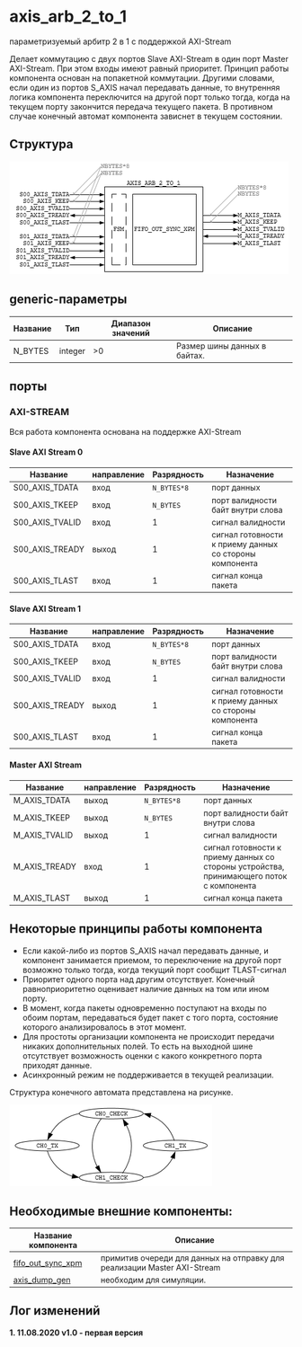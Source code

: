 # axis_arb_2_to_1

параметризуемый арбитр 2 в 1 с поддержкой AXI-Stream

Делает коммутацию с двух портов Slave AXI-Stream в один порт Master AXI-Stream. При этом входы имеют равный приоритет. Принцип работы компонента основан на попакетной коммутации. Другими словами, если один из портов S_AXIS начал передавать данные, то внутренняя логика компонента переключится на другой порт только тогда, когда на текущем порту закончится передача текущего пакета. В противном случае конечный автомат компонента зависнет в текущем состоянии. 

## Структура 

![axis_arb_2_to_1][logo1]

[logo1]:https://github.com/MasterPlayer/xilinx-vhdl/blob/master/axis_infrastructure/axis_arb_2_to_1/documentation/axis_arb_2_to_1.png

## generic-параметры
Название | Тип | Диапазон значений | Описание
---------|-----|-------------------|---------
N_BYTES | integer | >0 | Размер шины данных в байтах. 

## порты 

### AXI-STREAM

Вся работа компонента основана на поддержке AXI-Stream

#### Slave AXI Stream 0

Название | направление | Разрядность | Назначение
---------|-------------|-------------|-----------
S00_AXIS_TDATA | вход | `N_BYTES*8` | порт данных
S00_AXIS_TKEEP | вход | `N_BYTES` | порт валидности байт внутри слова
S00_AXIS_TVALID | вход | 1 | сигнал валидности
S00_AXIS_TREADY | выход | 1 | сигнал готовности к приему данных со стороны компонента
S00_AXIS_TLAST | вход | 1 | сигнал конца пакета


#### Slave AXI Stream 1 

Название | направление | Разрядность | Назначение
---------|-------------|-------------|-----------
S00_AXIS_TDATA | вход | `N_BYTES*8` | порт данных
S00_AXIS_TKEEP | вход | `N_BYTES` | порт валидности байт внутри слова
S00_AXIS_TVALID | вход | 1 | сигнал валидности
S00_AXIS_TREADY | выход | 1 | сигнал готовности к приему данных со стороны компонента
S00_AXIS_TLAST | вход | 1 | сигнал конца пакета


#### Master AXI Stream 

Название | направление | Разрядность | Назначение
---------|-------------|-------------|-----------
M_AXIS_TDATA | выход | `N_BYTES*8` | порт данных
M_AXIS_TKEEP | выход | `N_BYTES` | порт валидности байт внутри слова
M_AXIS_TVALID | выход | 1 | сигнал валидности
M_AXIS_TREADY | вход | 1 | сигнал готовности к приему данных со стороны устройства, принимающего поток с компонента
M_AXIS_TLAST | выход | 1 | сигнал конца пакета


## Некоторые принципы работы компонента
- Если какой-либо из портов S_AXIS начал передавать данные, и компонент занимается приемом, то переключение на другой порт возможно только тогда, когда текущий порт сообщит TLAST-сигнал
- Приоритет одного порта над другим отсутствует. Конечный равноприоритетно оценивает наличие данных на том или ином порту. 
- В момент, когда пакеты одновременно поступают на входы по обоим портам, передаваться будет пакет с того порта, состояние которого анализировалось в этот момент. 
- Для простоты организации компонента не происходит передачи никаких дополнительных полей. То есть на выходной шине отсутствует возможность оценки с какого конкретного порта приходят данные. 
- Асинхронный режим не поддерживается в текущей реализации. 

Структура конечного автомата представлена на рисунке. 

![axis_arb_2_to_1_fsm][logo_fsm]

[logo_fsm]:https://github.com/MasterPlayer/xilinx-vhdl/blob/master/axis_infrastructure/axis_arb_2_to_1/documentation/axis_arb_2_to_1_fsm.png


## Необходимые внешние компоненты:
Название компонента | Описание
--------------------|---------
[fifo_out_sync_xpm](https://github.com/MasterPlayer/xilinx-vhdl/blob/master/fifo_parametrized/fifo_out_sync_xpm/fifo_out_sync_xpm.vhd) | примитив очереди для данных на отправку для реализации Master AXI-Stream
[axis_dump_gen](https://github.com/MasterPlayer/xilinx-vhdl/tree/master/axis_infrastructure/axis_dump_gen) | необходим для симуляции. 


## Лог изменений

**1. 11.08.2020 v1.0 - первая версия**

